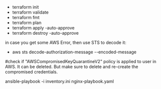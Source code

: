 - terraform init
- terraform validate
- terraform fmt
- terraform plan
- terraform apply -auto-approve
- terraform destroy -auto-approve

in case you get some AWS Error, then use STS to decode it:
- aws sts decode-authorization-message --encoded-message <ENCODED MESSAGE>

#check if "AWSCompromisedKeyQuarantineV2" policy is applied to user in AWS. It can be deleted. But make sure to delete and re-create the compromised credentials.

ansible-playbook -i inventory.ini nginx-playbook.yaml


